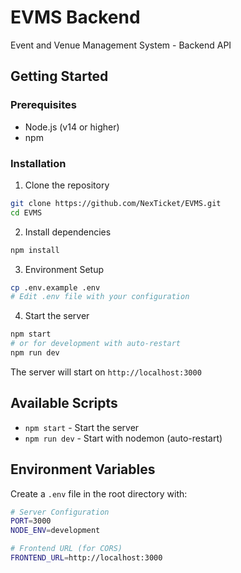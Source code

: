 # EVMS Backend

Event and Venue Management System - Backend API

## Getting Started

### Prerequisites
- Node.js (v14 or higher)
- npm

### Installation

1. Clone the repository
```bash
git clone https://github.com/NexTicket/EVMS.git
cd EVMS
```

2. Install dependencies
```bash
npm install
```

3. Environment Setup
```bash
cp .env.example .env
# Edit .env file with your configuration
```

4. Start the server
```bash
npm start
# or for development with auto-restart
npm run dev
```

The server will start on `http://localhost:3000`

## Available Scripts

- `npm start` - Start the server
- `npm run dev` - Start with nodemon (auto-restart)

## Environment Variables

Create a `.env` file in the root directory with:

```bash
# Server Configuration
PORT=3000
NODE_ENV=development

# Frontend URL (for CORS)
FRONTEND_URL=http://localhost:3000
```
